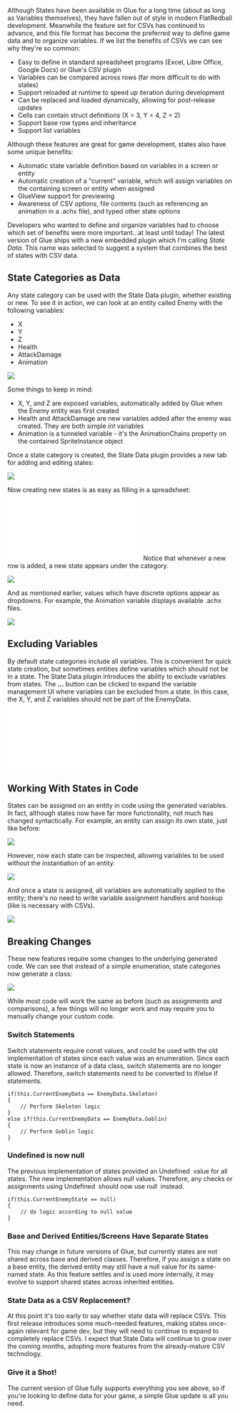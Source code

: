Although States have been available in Glue for a long time (about as long as Variables themselves), they have fallen out of style in modern FlatRedball development. Meanwhile the feature set for CSVs has continued to advance, and this file format has become the preferred way to define game data and to organize variables. If we list the benefits of CSVs we can see why they're so common:

-   Easy to define in standard spreadsheet programs (Excel, Libre Office, Google Docs) or Glue's CSV plugin
-   Variables can be compared across rows (far more difficult to do with states)
-   Support reloaded at runtime to speed up iteration during development
-   Can be replaced and loaded dynamically, allowing for post-release updates
-   Cells can contain struct definitions (X = 3, Y = 4, Z = 2)
-   Support base row types and inheritance
-   Support list variables

Although these features are great for game development, states also have some unique benefits:

-   Automatic state variable definition based on variables in a screen or entity
-   Automatic creation of a "current" variable, which will assign variables on the containing screen or entity when assigned
-   GlueView support for previewing
-   Awareness of CSV options, file contents (such as referencing an animation in a .achx file), and typed other state options

Developers who wanted to define and organize variables had to choose which set of benefits were more important...at least until today! The latest version of Glue ships with a new embedded plugin which I'm calling *State Data*. This name was selected to suggest a system that combines the best of states with CSV data.

## State Categories as Data

Any state category can be used with the State Data plugin, whether existing or new. To see it in action, we can look at an entity called Enemy with the following variables:

-   X
-   Y
-   Z
-   Health
-   AttackDamage
-   Animation

![](/media/2018-06-img_5b2323aae5013.png)

Some things to keep in mind:

-   X, Y, and Z are exposed variables, automatically added by Glue when the Enemy entity was first created
-   Health and AttackDamage are new variables added after the enemy was created. They are both simple *int* variables
-   Animation is a tunneled variable - it's the AnimationChains property on the contained SpriteInstance object

Once a state category is created, the State Data plugin provides a new tab for adding and editing states:

![](/media/2018-06-img_5b23247aafa0e.png)

Now creating new states is as easy as filling in a spreadsheet: [![](/wp-content/uploads/2018/06/2018-06-14_20-41-05.gif.md)](/wp-content/uploads/2018/06/2018-06-14_20-41-05.gif.md) Notice that whenever a new row is added, a new state appears under the category.

![](/media/2018-06-img_5b2327963591b.png)

And as mentioned earlier, values which have discrete options appear as dropdowns. For example, the Animation variable displays available .achx files.

![](/media/2018-06-img_5b2328af9d21c.png)

## Excluding Variables

By default state categories include all variables. This is convenient for quick state creation, but sometimes entities define variables which should not be in a state. The State Data plugin introduces the ability to exclude variables from states. The **...** button can be clicked to expand the variable management UI where variables can be excluded from a state. In this case, the X, Y, and Z variables should not be part of the EnemyData. [![](/wp-content/uploads/2018/06/2018-06-14_22-06-07.gif.md)](/wp-content/uploads/2018/06/2018-06-14_22-06-07.gif.md)

## Working With States in Code

States can be assigned on an entity in code using the generated variables. In fact, although states now have far more functionality, not much has changed syntactically. For example, an entity can assign its own state, just like before:

![](/media/2018-06-img_5b23294fbf914.png)

However, now each state can be inspected, allowing variables to be used without the instantiation of an entity:

![](/media/2018-06-img_5b2329a6699b5.png)

And once a state is assigned, all variables are automatically applied to the entity; there's no need to write variable assignment handlers and hookup (like is necessary with CSVs).

![](/media/2018-06-img_5b232a5967208.png)

## Breaking Changes

These new features require some changes to the underlying generated code. We can see that instead of a simple enumeration, state categories now generate a class:

![](/media/2018-06-img_5b232ab3703a9.png)

While most code will work the same as before (such as assignments and comparisons), a few things will no longer work and may require you to manually change your custom code.

### Switch Statements

Switch statements require const values, and could be used with the old implementation of states since each value was an enumeration. Since each state is now an instance of a data class, switch statements are no longer allowed. Therefore, switch statements need to be converted to if/else if statements.

``` lang:c#
if(this.CurrentEnemyData == EnemyData.Skeleton)
{
    // Perform Skeleton logic
}
else if(this.CurrentEnemyData == EnemyData.Goblin)
{
    // Perform Goblin logic
}
```

### Undefined is now null

The previous implementation of states provided an Undefined  value for all states. The new implementation allows null values. Therefore, any checks or assignments using Undefined  should now use null  instead.

``` lang:c#
if(this.CurrentEnemyState == null)
{
    // do logic according to null value
}
```

### Base and Derived Entities/Screens Have Separate States

This may change in future versions of Glue, but currently states are not shared across base and derived classes. Therefore, if you assign a state on a base entity, the derived entity may still have a null value for its same-named state. As this feature settles and is used more internally, it may evolve to support shared states across inherited entities.

### State Data as a CSV Replacement?

At this point it's too early to say whether state data will replace CSVs. This first release introduces some much-needed features, making states once-again relevant for game dev, but they will need to continue to expand to completely replace CSVs. I expect that State Data will continue to grow over the coming months, adopting more features from the already-mature CSV technology.

### Give it a Shot!

The current version of Glue fully supports everything you see above, so if you're looking to define data for your game, a simple Glue update is all you need.
